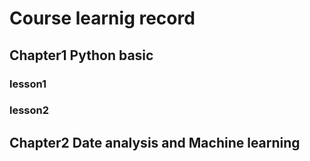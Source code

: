 # Course learnig record
## Chapter1 Python basic
### lesson1  
### lesson2



## Chapter2 Date analysis and Machine learning
